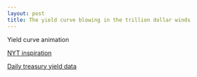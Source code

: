 ```yaml
---
layout: post
title: The yield curve blowing in the trillion dollar winds
---
```


Yield curve animation

[NYT inspiration](https://www.nytimes.com/interactive/2015/03/19/upshot/3d-yield-curve-economic-growth.html)

[Daily treasury yield data](https://www.treasury.gov/resource-center/data-chart-center/interest-rates/Pages/TextView.aspx?data=yield)
